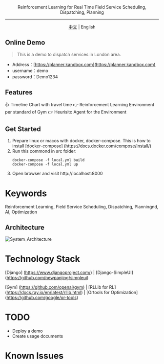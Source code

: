 <p align="center">
Reinforcement Learning for Real Time Field Service Scheduling, Dispatching, Planning
</p>

---
<p align="center">
<a href="./README.md">中文</a> | English
</p>


## Online Demo
> This is a demo to dispatch services in London area.  

+ Address：[https://planner.kandbox.com](https://planner.kandbox.com)
+ username：demo
+ password：Demo1234



Features
-----
👍 Timeline Chart with travel time
:point_right: Reinforcement Learning Environment per standard of Gym
:point_right: Heurisitc Agent for the Environment 

Get Started
-----
1. Prepare linux or macos with docker, docker-compose. This is how to install [docker-compose] (https://docs.docker.com/compose/install/)
2. Run this commond in src folder:
    ```shell
    docker-compose -f local.yml build
    docker-compose -f local.yml up
    ```
3. Open browser and visit http://localhost:8000





# Keywords

Reinforcement Learning, Field Service Scheduling, Dispatching, Planningnd, AI, Optimization

Architecture
-----
![System_Architecture](./doc/architecture.jpg)



# Technology Stack
[Django] (https://www.djangoproject.com/) | [Django-SimpleUI] (https://github.com/newpanjing/simpleui)

[Gym] (https://github.com/openai/gym) | [RLLib  for RL] (https://docs.ray.io/en/latest/rllib.html) | [Ortools  for Optimization] (https://github.com/google/or-tools)





# TODO
- Deploy a demo
- Create usage documents


# Known Issues
